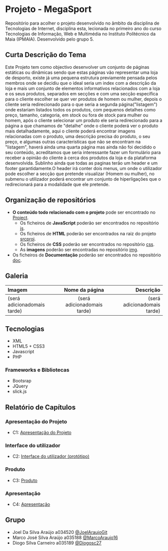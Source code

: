 # Projeto - MegaSport

Repositório para acolher o projeto desenvolvido no âmbito da disciplina de Tecnologias de Internet, disciplina esta, lecionada no primeiro ano do curso Tecnologias de Informação,
Web e Multimédia no Instituto Politécnico da Maia (IPMAIA). Desenvolvido pelo grupo 5.

## Curta Descrição do Tema

Este Projeto tem como objectivo desenvolver um conjunto de páginas estáticas ou dinâmicas sendo que estas páginas vão representar uma loja de desporto, existe já uma pequena estrutura previamente pensada pelos membros onde se decidiu que o ideal seria um index com a descrição da loja e mais um conjunto de elementos informativos relacionados com a loja e os seus produtos, separados em secções e com uma secção específica para o cliente escolher se quer ver produtos de homem ou mulher, depois o cliente seria redirecionado para o que seria a segunda página("listagem") onde estariam listados todos os produtos, com pequenos detalhes como preço, tamanho, categoria, em stock ou fora de stock para mulher ou homem, após o cliente selecionar um produto ele seria redirecionado para a página a que chamamos de "detalhe" onde o cliente poderá ver o produto mais detalhadamente, aqui o cliente poderá encontrar imagens relacionadas com o produto, uma descrição precisa do produto, o seu preço, e algumas outras caracteristicas que não se encontram na "listagem", haverá ainda uma quarta página mas ainda não foi decidido o seu conteúdo, acreditamos que seria interessante fazer um formulário para receber a opinião do cliente à cerca dos produtos da loja e da plataforma desenvolvida. Sublinho ainda que todas as paginas terão um header e um footer garantidamente.O header irá conter dois menus, um onde o utilizador pode escolher a secção que pretende visualizar (Homem ou mulher), no submenu o utilizador poderá encontrar um conjunto de hiperligações que o redirecionará para a modalidade que ele pretende.

## Organização de repositórios
* **O conteúdo todo relacionado com o projeto** pode ser encontrado no [Project](https://github.com/Joel-Diogo-Marco-TI/Project/tree/master/srcproj).
  * Os ficheiros de **JavaScript** poderão ser encontrados no repositório [js](https://github.com/Joel-Diogo-Marco-TI/Project/tree/master/srcproj/js).
  * Os ficheiros de **HTML** poderão ser encontrados na raiz do projeto [srcproj](https://github.com/Joel-Diogo-Marco-TI/Project/tree/master/srcproj).
  * Os ficheiros de **CSS** poderão ser encontrados no repositório [css](https://github.com/Joel-Diogo-Marco-TI/Project/tree/master/srcproj/css).
  * As **imagens** poderão ser encontradas no repositório [img](https://github.com/Joel-Diogo-Marco-TI/Project/tree/master/srcproj/img).
* Os ficheiros de **Documentação** poderão ser encontrados no repositório [doc](https://github.com/Joel-Diogo-Marco-TI/Project/tree/master/doc).

## Galeria

| Imagem      | Nome da página | Descrição     |
| :---        |    :----:      |          ---: |
| (será adicionadomais tarde) | (será adicionadomais tarde) | (será adicionadomais tarde) |

## Tecnologias

* XML
* HTML5 + CSS3
* Javascript
* PHP

### Frameworks e Bibliotecas

* Bootsrap
* JQuery
* slick.js

## Relatório de Capítulos

### Apresentação do Projeto
* C1: [Apresentação do Projeto](https://github.com/Joel-Diogo-Marco-TI/Project/blob/master/doc/c1.md)
### Interface do utilizador
* C2: [Interface do utilizador (protótipo)](https://github.com/Joel-Diogo-Marco-TI/Project/blob/master/doc/c2.md)
### Produto
* C3: [Produto](https://github.com/Joel-Diogo-Marco-TI/Project/blob/master/doc/c3.md)
### Apresentação
* C4: [Apresentação](https://github.com/Joel-Diogo-Marco-TI/Project/blob/master/doc/c4.md)

## Grupo
* Joel Da Silva Araújo a034520 [@JoelAraujoGit](https://github.com/JoelAraujoGit)
* Marco José Silva Araújo a035188 [@MarcoAraujo16](https://github.com/MarcoAraujo16)
* Diogo Silva Carneiro a035189 [@Diogosc27](https://github.com/Diogosc27)
